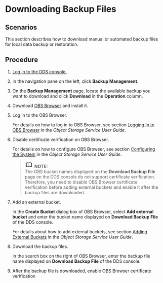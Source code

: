 # Downloading Backup Files<a name="en-us_topic_backup_download"></a>

## **Scenarios**<a name="en-us_topic_0060142340_section59211223171826"></a>

This section describes how to download manual or automated backup files for local data backup or restoration.

## Procedure<a name="section3831182116522"></a>

1.  [Log in to the DDS console.](logging-in-to-the-dds-console.md)
2.  In the navigation pane on the left, click  **Backup Management**.
3.  On the  **Backup Management**  page, locate the available backup you want to download and click  **Download**  in the  **Operation**  column.
4.  Download  [OBS Browser](https://obs.otc.t-systems.com/obsbrowser/OBSBrowser.zip)  and install it.
5.  Log in to the OBS Browser.

    For details on how to log in to OBS Browser, see section  [Logging In to OBS Browser](https://docs.otc.t-systems.com/en-us/usermanual/obs/en-us_topic_0045853477.html)  in the  _Object Storage Service User Guide_.

6.  Disable certificate verification on OBS Browser.

    For details on how to configure OBS Browser, see section  [Configuring the System](https://docs.otc.t-systems.com/en-us/usermanual/obs/en-us_topic_0045853630.html)  in the  _Object Storage Service User Guide_.

    >![](public_sys-resources/icon-note.gif) **NOTE:**   
    >The OBS bucket names displayed on the  **Download Backup File**  page on the DDS console do not support certificate verification. Therefore, you need to disable OBS Browser certificate verification before adding external buckets and enable it after the backup files are downloaded.  

7.  Add an external bucket.

    In the  **Create Bucket**  dialog box of OBS Browser, select  **Add external bucket**  and enter the bucket name displayed on  **Download Backup File**  of the DDS console.

    For details about how to add external buckets, see section  [Adding External Buckets](https://docs.otc.t-systems.com/en-us/usermanual/obs/en-us_topic_0045853737.html)  in the  _Object Storage Service User Guide_.

8.  Download the backup files.

    In the search box on the right of OBS Browser, enter the backup file name displayed on  **Download Backup File**  of the DDS console.

9.  After the backup file is downloaded, enable OBS Browser certificate verification.

